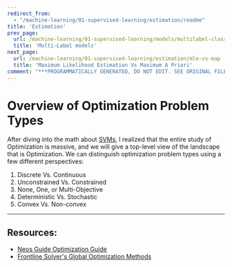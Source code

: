 ```yaml
---
redirect_from:
  - "/machine-learning/01-supervised-learning/estimation/readme"
title: 'Estimation'
prev_page:
  url: /machine-learning/01-supervised-learning/models/multilabel-classification
  title: 'Multi-Label models'
next_page:
  url: /machine-learning/01-supervised-learning/estimation/mle-vs-map
  title: 'Maximum Likelihood Estimation Vs Maximum A Priori'
comment: "***PROGRAMMATICALLY GENERATED, DO NOT EDIT. SEE ORIGINAL FILES IN /content***"
---
```


# Overview of Optimization Problem Types

After diving into the math about [SVMs](https://jeffchenchengyi.github.io/machine-learning/01-supervised-learning/classification/linear-support-vector-classifiers.html), I realized that the entire study of Optimization is massive, and we will give a top-level view of the landscape that is Optimization. We can distinguish optimization problem types using a few different perspectives:
1. Discrete Vs. Continuous
2. Unconstrained Vs. Constrained
3. None, One, or Multi-Objective
4. Deterministic Vs. Stochastic
5. Convex Vs. Non-convex

---
## Resources:
- [Neos Guide Optimization Guide](https://neos-guide.org/content/optimization-introduction)
- [Frontline Solver's Global Optimization Methods](https://www.solver.com/global-optimization)

